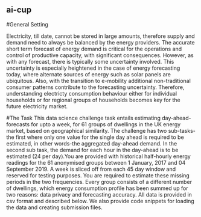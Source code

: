 ## ai-cup

#General Setting

Electricity, till date, cannot be stored in large amounts, therefore supply and demand need to always be balanced by the energy providers. The accurate short term forecast of energy demand is critical for the operations and control of productive capacity, with significant consequences. However, as with any forecast, there is typically some uncertainty involved. This uncertainty is especially heightened in the case of energy forecasting today, where alternate sources of energy such as solar panels are ubiquitous. Also, with the transition to e-mobility additional non-traditional consumer patterns contribute to the forecasting uncertainty. Therefore, understanding electricty consumption behaviour either for individual households or for regional groups of households becomes key for the future electricity market.

#The Task
This data science challenge task entails estimating day-ahead-forecasts for upto a week, for 61 groups of dwellings in the UK energy market, based on geographical similarity. The challenge has two sub-tasks- the first where only one value for the single day ahead is required to be estimated, in other words-the aggregated day-ahead demand. In the second sub task, the demand for each hour in the day-ahead is to be estimated (24 per day).You are provided with historical half-hourly energy readings for the 61 anonymised groups between 1 January, 2017 and 04 September 2019. A week is sliced off from each 45 day window and reserved for testing purposes. You are required to estimate these missing periods in the two frequencies. Every group consists of a different number of dwellings, which energy consumption profile has been summed up for two reasons: data privacy and forecasting accuracy. All data is provided in csv format and described below. We also provide code snippets for loading the data and creating submission files.
